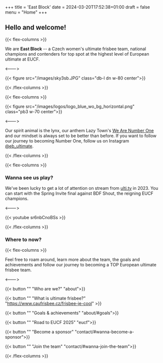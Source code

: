 +++
title = 'East Block'
date = 2024-03-20T17:52:38+01:00
draft = false
menu = "Home"
+++

## Hello and welcome!

{{< flex-columns >}}

We are **East Block** -- a Czech women's ultimate frisbee team, national champions and contenders for top spot at the highest level of European ultimate at EUCF.

<--->

{{< figure src="/images/sky3sb.JPG" class="db-l dn w-80 center">}}

{{< /flex-columns >}}

{{< flex-columns >}}

{{< figure src="/images/logos/logo_blue_wo_bg_horizontal.png" class="pb3 w-70 center">}}

<--->

Our spirit animal is the lynx, our anthem Lazy Town's [We Are Number One](https://www.youtube.com/watch?v=PfYnvDL0Qcw) and our mindset is always set to be better than before. If you want to follow our journey to becoming Number One, follow us on Instagram [@eb_ultimate](https://www.instagram.com/eb_ultimate).

{{< /flex-columns >}}

{{< flex-columns >}}

### Wanna see us play?

We've been lucky to get a lot of attention on stream from [ulti.tv](https://ulti.tv/) in 2023. You can start with the Spring Invite final against BDF Shout, the reigning EUCF champions.

<--->
    
{{< youtube sr6nbCnoBSs >}}

{{< /flex-columns >}}

### Where to now?

{{< flex-columns >}}

Feel free to roam around, learn more about the team, the goals and achievements and follow our journey to becoming a TOP European ultimate frisbee team.

<--->

{{< button "" "Who are we?" "about">}}

{{< button "" "What is ultimate frisbee?" "https://www.caufrisbee.cz/frisbee-je-cool" >}}

{{< button "" "Goals & achievements" "about/#goals">}}

{{< button "" "Road to EUCF 2025" "eucf">}}

{{< button "" "Become a sponsor" "contact/#wanna-become-a-sponsor">}}

{{< button "" "Join the team" "contact/#wanna-join-the-team">}}

{{< /flex-columns >}}

<!-- Do you know we're the Czech national champions of 2023? Look at the finals against 3SB where we've secured the gold medal.

{{< youtube QD16Ykfc5HE >}} -->